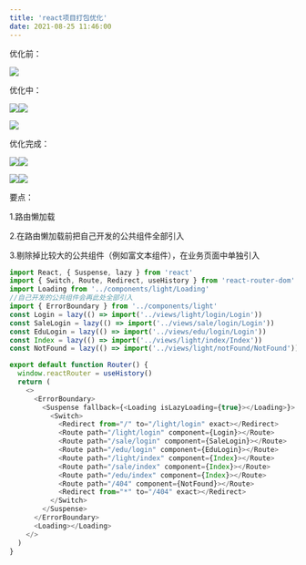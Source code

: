 ```yaml
---
title: 'react项目打包优化'
date: 2021-08-25 11:46:00
---   
```

优化前：

![](https://img-blog.csdnimg.cn/20210825113401704.png?x-oss-processimage/watermark,type_ZmFuZ3poZW5naGVpdGk,shadow_10,text_Q1NETiBA5b6Q5ZCM5L-d,size_79,color_FFFFFF,t_70,g_se,x_16)

优化中：

![](https://img-blog.csdnimg.cn/20210825113521714.png?x-oss-processimage/watermark,type_ZmFuZ3poZW5naGVpdGk,shadow_10,text_Q1NETiBA5b6Q5ZCM5L-d,size_1,color_FFFFFF,t_70,g_se,x_16)![](https://img-blog.csdnimg.cn/20210825113532501.png?x-oss-processimage/watermark,type_ZmFuZ3poZW5naGVpdGk,shadow_10,text_Q1NETiBA5b6Q5ZCM5L-d,size_79,color_FFFFFF,t_70,g_se,x_16)

![](https://img-blog.csdnimg.cn/20210825113707153.png?x-oss-processimage/watermark,type_ZmFuZ3poZW5naGVpdGk,shadow_10,text_Q1NETiBA5b6Q5ZCM5L-d,size_79,color_FFFFFF,t_70,g_se,x_16)

优化完成：

![](https://img-blog.csdnimg.cn/202108251138318.png?x-oss-processimage/watermark,type_ZmFuZ3poZW5naGVpdGk,shadow_10,text_Q1NETiBA5b6Q5ZCM5L-d,size_1,color_FFFFFF,t_70,g_se,x_16)![](https://img-blog.csdnimg.cn/20210825113839735.png?x-oss-processimage/watermark,type_ZmFuZ3poZW5naGVpdGk,shadow_10,text_Q1NETiBA5b6Q5ZCM5L-d,size_79,color_FFFFFF,t_70,g_se,x_16)

![](https://img-blog.csdnimg.cn/20210825114030970.png?x-oss-processimage/watermark,type_ZmFuZ3poZW5naGVpdGk,shadow_10,text_Q1NETiBA5b6Q5ZCM5L-d,size_1,color_FFFFFF,t_70,g_se,x_16)![](https://img-blog.csdnimg.cn/20210825114034683.png?x-oss-processimage/watermark,type_ZmFuZ3poZW5naGVpdGk,shadow_10,text_Q1NETiBA5b6Q5ZCM5L-d,size_79,color_FFFFFF,t_70,g_se,x_16)

要点：

1.路由懒加载

2.在路由懒加载前把自己开发的公共组件全部引入

3.剔除掉比较大的公共组件（例如富文本组件），在业务页面中单独引入

```javascript
import React, { Suspense, lazy } from 'react'
import { Switch, Route, Redirect, useHistory } from 'react-router-dom'
import Loading from '../components/light/Loading'
//自己开发的公共组件会再此处全部引入
import { ErrorBoundary } from '../components/light'
const Login = lazy(() => import('../views/light/login/Login'))
const SaleLogin = lazy(() => import('../views/sale/login/Login'))
const EduLogin = lazy(() => import('../views/edu/login/Login'))
const Index = lazy(() => import('../views/light/index/Index'))
const NotFound = lazy(() => import('../views/light/notFound/NotFound'))

export default function Router() {
  window.reactRouter = useHistory()
  return (
    <>
      <ErrorBoundary>
        <Suspense fallback={<Loading isLazyLoading={true}></Loading>}>
          <Switch>
            <Redirect from="/" to="/light/login" exact></Redirect>
            <Route path="/light/login" component={Login}></Route>
            <Route path="/sale/login" component={SaleLogin}></Route>
            <Route path="/edu/login" component={EduLogin}></Route>
            <Route path="/light/index" component={Index}></Route>
            <Route path="/sale/index" component={Index}></Route>
            <Route path="/edu/index" component={Index}></Route>
            <Route path="/404" component={NotFound}></Route>
            <Redirect from="*" to="/404" exact></Redirect>
          </Switch>
        </Suspense>
      </ErrorBoundary>
      <Loading></Loading>
    </>
  )
}
```
